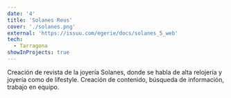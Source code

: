 ```yaml
---
date: '4'
title: 'Solanes Reus'
cover: './solanes.png'
external: 'https://issuu.com/egerie/docs/solanes_5_web'
tech:
  - Tarragona
showInProjects: true
---
```


Creación de revista de la joyería Solanes, donde se habla de alta relojería y joyería como de lifestyle. Creación de contenido, búsqueda de información, trabajo en equipo.
